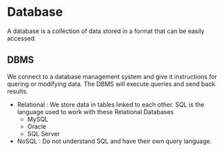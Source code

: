 # Database
A database is a collection of data stored in a format that can be easily accessed.

## DBMS
We connect to a database management system and give it instructions for quering or modifying data. The DBMS will execute queries and send back results.
- Relational : We store data in tables linked to each other. SQL is the language used to work with these Relational Databases
  - MySQL
  - Oracle
  - SQL Server
- NoSQL : Do not understand SQL and have their own query language.